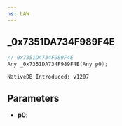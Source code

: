 ```yaml
---
ns: LAW
---
```

## _0x7351DA734F989F4E

```c
// 0x7351DA734F989F4E
Any _0x7351DA734F989F4E(Any p0);
```

```
NativeDB Introduced: v1207
```

## Parameters
* **p0**:
